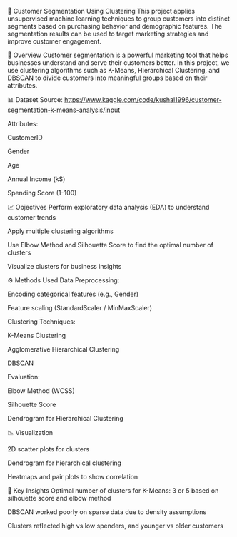 🧠 Customer Segmentation Using Clustering
This project applies unsupervised machine learning techniques to group customers into distinct segments based on purchasing behavior and demographic features. 
The segmentation results can be used to target marketing strategies and improve customer engagement.

📌 Overview
Customer segmentation is a powerful marketing tool that helps businesses understand and serve their customers better. 
In this project, we use clustering algorithms such as K-Means, Hierarchical Clustering, and DBSCAN to divide customers into meaningful groups based on their attributes.

📊 Dataset
Source: https://www.kaggle.com/code/kushal1996/customer-segmentation-k-means-analysis/input

Attributes:

CustomerID

Gender

Age

Annual Income (k$)

Spending Score (1-100)

📈 Objectives
Perform exploratory data analysis (EDA) to understand customer trends

Apply multiple clustering algorithms

Use Elbow Method and Silhouette Score to find the optimal number of clusters

Visualize clusters for business insights

⚙️ Methods Used
Data Preprocessing:

  Encoding categorical features (e.g., Gender)
  
  Feature scaling (StandardScaler / MinMaxScaler)

Clustering Techniques:

  K-Means Clustering
  
  Agglomerative Hierarchical Clustering
  
  DBSCAN

Evaluation:

  Elbow Method (WCSS)
  
  Silhouette Score
  
  Dendrogram for Hierarchical Clustering

📉 Visualization

2D scatter plots for clusters

Dendrogram for hierarchical clustering

Heatmaps and pair plots to show correlation

📌 Key Insights
Optimal number of clusters for K-Means: 3 or 5 based on silhouette score and elbow method

DBSCAN worked poorly on sparse data due to density assumptions

Clusters reflected high vs low spenders, and younger vs older customers


